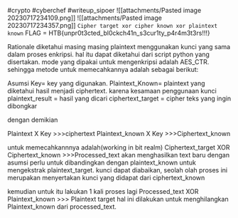 #crypto #cyberchef
#writeup_sipoer 
![[attachments/Pasted image 20230717234109.png]]
![[attachments/Pasted image 20230717234357.png]]
`Cipher target xor cipher known xor plaintext known`
FLAG = HTB{unpr0t3cted_bl0ckch41n_s3cur1ty_p4r4m3t3rs!!!} 

Rationale
diketahui masing masing plaintext menggunakan kunci yang sama dalam proses enkripsi. hal itu dapat diketahui dari script python yang disertakan. mode yang dipakai untuk mengenkripsi adalah AES_CTR. sehingga metode untuk memecahkannya adalah sebagai berikut:

Asumsi
Key= key yang digunakan.
Plaintext_Known= plaintext yang diketahui hasil menjadi ciphertext. karena kesamaan penggunaan kunci
plaintext_result = hasil yang dicari
ciphertext_target = cipher teks yang ingin dibongkar

dengan demikian

Plaintext X Key >>>ciphertext
Plaintext_known X Key >>>Ciphertext_known


untuk memecahkannnya adalah(working in bit realm)
Ciphertext_target XOR Ciphertext_known >>>Processed_text
akan menghasilkan text baru dengan asumsi perlu untuk dibandingkan dengan plaintext_known untuk mengekstrak plaintext_target. kunci dapat diabaikan, seolah olah proses ini merupakan menyertakan kunci yang didapat dari ciphertext_known

kemudian untuk itu lakukan 1 kali proses lagi
Processed_text XOR Plaintext_known >>> Plaintext target
hal ini dilakukan untuk menghilangkan Plaintext_known dari processed_text.

